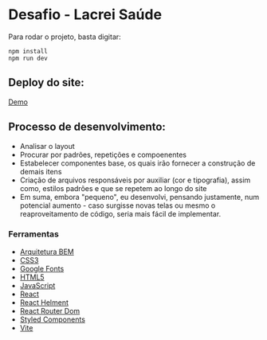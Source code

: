 <h1>Desafio - Lacrei Saúde</h1>
Para rodar o projeto, basta digitar:

```
npm install
npm run dev
```

<h2>Deploy do site: </h2>

[Demo](https://desafio-lacrei-ifu6.vercel.app/)

<h2> Processo de desenvolvimento:</h2>

- Analisar o layout
- Procurar por padrões, repetições e compoenentes
- Estabelecer componentes base, os quais irão fornecer a construção de demais itens
- Criação de arquivos responsáveis por auxiliar (cor e tipografia), assim como, estilos padrões e que se repetem ao longo do site
- Em suma, embora "pequeno", eu desenvolvi, pensando justamente, num potencial aumento - caso surgisse novas telas ou mesmo o reaproveitamento de código, seria mais fácil de implementar.


<h3>Ferramentas</h3>

- [Arquitetura BEM](https://en.bem.info/methodology/css/)
- [CSS3](https://developer.mozilla.org/pt-BR/docs/Web/CSS)
- [Google Fonts](https://fonts.google.com)
- [HTML5](https://developer.mozilla.org/pt-BR/docs/Web/HTML)
- [JavaScript](https://developer.mozilla.org/pt-BR/docs/Web/JavaScript)
- [React](https://react.dev/)
- [React Helment](https://www.npmjs.com/package/react-helmet)
- [React Router Dom](https://reactrouter.com/en/main)
- [Styled Components](https://styled-components.com/)
- [Vite](https://vitejs.dev/)
  

